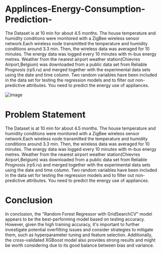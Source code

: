 # Applinces-Energy-Consumption-Prediction-

The Dataset is at 10 min for about 4.5 months. The house temperature and humidity conditions were monitored with a ZigBee wireless sensor network.Each wireless node transmitted the temperature and humidity conditions around 3.3 min. Then, the wireless data was averaged for 10 minutes. The energy data was logged every 10 minutes with m-bus energy metres. Weather from the nearest airport weather station(Chievres Airport,Belgium) was downloaded from a public data set from Reliable Prognosis (rp5.ru) and merged together with the experimental data sets using the date and time column. Two random variables have been included in the data set for testing the regression models and to filter out non-predictive attributes. You need to predict the energy use of appliances.


![image](https://github.com/gkumbhare/Applinces-Energy-Consumption-Prediction-/assets/122550001/83cc691d-fc4b-4e5b-9198-8e74268ffd55)


# Problem Statement
The Dataset is at 10 min for about 4.5 months. The house temperature and humidity conditions were monitored with a ZigBee wireless sensor network.Each wireless node transmitted the temperature and humidity conditions around 3.3 min. Then, the wireless data was averaged for 10 minutes. The energy data was logged every 10 minutes with m-bus energy metres. Weather from the nearest airport weather station(Chievres Airport,Belgium) was downloaded from a public data set from Reliable Prognosis (rp5.ru) and merged together with the experimental data sets using the date and time column. Two random variables have been included in the data set for testing the regression models and to filter out non-predictive attributes. You need to predict the energy use of appliances.

# Conclusion
In conclusion, the "Random Forest Regressor with GridSearchCV" model appears to be the best-performing model based on testing accuracy. However, given the high training accuracy, it's important to further investigate potential overfitting issues and consider strategies to mitigate them, such as hyperparameter tuning and feature selection. Additionally, the cross-validated XGBoost model also provides strong results and might be worth considering due to its good balance between bias and variance.
